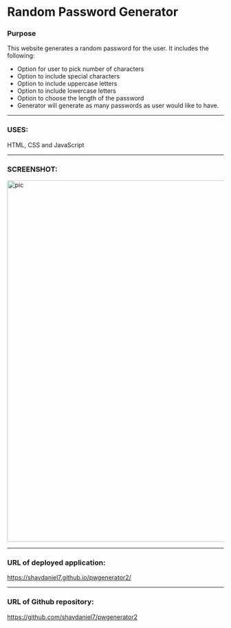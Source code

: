 # Random Password Generator

### Purpose

This website generates a random password for the user. It includes the following:

  * Option for user to pick number of characters
  * Option to include special characters 
  * Option to include uppercase letters
  * Option to include lowercase letters
  * Option to choose the length of the password
  * Generator will generate as many passwords as user would like to have.
***

### USES: 
HTML, CSS and JavaScript

***

### SCREENSHOT:

<img width="841" alt="pic" src="https://user-images.githubusercontent.com/67557233/90947238-1eb0a680-e3e9-11ea-8368-430f40384d78.png">

***

### URL of deployed application: 
https://shaydaniel7.github.io/pwgenerator2/

***
### URL of Github repository: 
https://github.com/shaydaniel7/pwgenerator2
